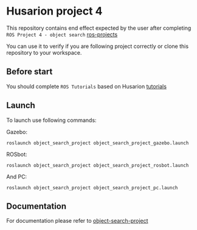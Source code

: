 # Husarion project 4 #

This repository contains end effect expected by the user after completing `ROS Project 4 - object search` [ros-projects](https://husarion.com/tutorials/ros-projects/security-guard-robot/)

You can use it to verify if you are following project correctly or clone this repository to your workspace. 

## Before start

You should complete `ROS Tutorials` based on Husarion [tutorials](https://husarion.com/tutorials/ros-tutorials/1-ros-introduction/)


## Launch


To launch use following commands:

Gazebo:

```
roslaunch object_search_project object_search_project_gazebo.launch
```

ROSbot:

```
roslaunch object_search_project object_search_project_rosbot.launch
```

And PC:

```
roslaunch object_search_project object_search_project_pc.launch 
```

## Documentation

For documentation please refer to [object-search-project](https://husarion.com/tutorials/ros-projects/4-object-search/)